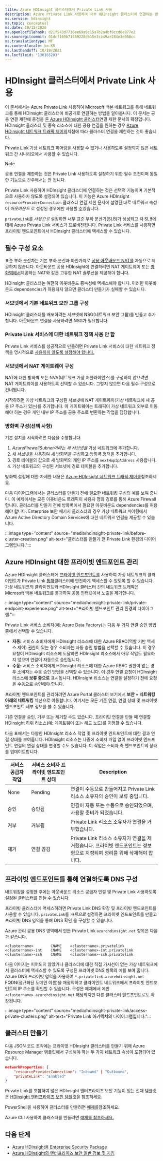 ```yaml
---
title: Azure HDInsight 클러스터에서 Private Link 사용
description: Azure Private Link 사용하여 외부 HDInsight 클러스터에 연결하는 방법을 알아봅니다.
ms.service: hdinsight
ms.topic: conceptual
ms.date: 10/15/2020
ms.openlocfilehash: d21f543d7736ee69a9c15a7b2a4bf0ccd0e877e2
ms.sourcegitcommit: 01dcf169b71589228d615e3cb49ae284e3e058cc
ms.translationtype: MT
ms.contentlocale: ko-KR
ms.lasthandoff: 10/19/2021
ms.locfileid: "130165203"
---
```

# <a name="enable-private-link-on-an-hdinsight-cluster"></a>HDInsight 클러스터에서 Private Link 사용

이 문서에서는 Azure Private Link 사용하여 Microsoft 백본 네트워크를 통해 네트워크를 통해 HDInsight 클러스터에 비공개로 연결하는 방법을 알아봅니다. 이 문서는 공용 연결 제한에 중점을 [둔 Azure HDInsight 클러스터](./hdinsight-restrict-public-connectivity.md)연결 제한 문서의 확장입니다. HDInsight 클러스터 및 종속 리소스에 대한 공용 연결을 원하는 경우 [Azure HDInsight 네트워크 트래픽 제어의](./control-network-traffic.md)지침에 따라 클러스터 연결을 제한하는 것이 좋습니다.

Private Link 가상 네트워크 피어링을 사용할 수 없거나 사용하도록 설정되지 않은 네트워크 간 시나리오에서 사용할 수 있습니다.

> [!NOTE]
> 공용 연결을 제한하는 것은 Private Link 사용하도록 설정하기 위한 필수 조건이며 동일한 기능으로 간주해서는 안 됩니다.

Private Link 사용하여 HDInsight 클러스터에 연결하는 것은 선택적 기능이며 기본적으로 사용하지 않도록 설정되어 있습니다. 이 기능은 Azure HDInsight `resourceProviderConnection` 클러스터 연결 제한 문서에 설명된 대로 네트워크 속성이 *아웃바운드* 로 설정된 경우에만 사용할 [수](./hdinsight-restrict-public-connectivity.md)있습니다.

`privateLink`를 *사용으로* 설정하면 내부 표준 부하 분산기(SLB)가 생성되고 각 SLB에 대해 Azure Private Link 서비스가 프로비전됩니다. [](../load-balancer/load-balancer-overview.md) Private Link 서비스를 사용하면 프라이빗 엔드포인트에서 HDInsight 클러스터에 액세스할 수 있습니다.

## <a name="prerequisites"></a>필수 구성 요소

표준 부하 분산차는 기본 부하 분산과 마찬가지로 [공용 아웃바운드 NAT를](../load-balancer/load-balancer-outbound-connections.md) 자동으로 제공하지 않습니다. 아웃바운드 공용 HDInsight에 연결하려면 NAT 게이트웨이 또는 [방화벽에서](./hdinsight-restrict-outbound-traffic.md)제공하는 NAT와 같은 고유한 NAT 솔루션을 제공해야 합니다. 

HDInsight 클러스터는 여전히 아웃바운드 종속성에 액세스해야 합니다. 이러한 아웃바운드 dependencies가 허용되지 않으면 클러스터 만들기가 실패할 수 있습니다. 

### <a name="configure-a-default-network-security-group-on-the-subnet"></a>서브넷에서 기본 네트워크 보안 그룹 구성

HDInsight 클러스터를 배포하려는 서브넷에 NSG(네트워크 보안 그룹)를 만들고 추가합니다. 아웃바운드 연결을 사용하려면 NSG가 필요합니다.

### <a name="disable-network-policies-for-the-private-link-service"></a>Private Link 서비스에 대한 네트워크 정책 사용 안 함

Private Link 서비스를 성공적으로 만들려면 Private Link 서비스에 대한 네트워크 정책을 명시적으로 [사용하지 않도록 설정해야 합니다.](../private-link/disable-private-link-service-network-policy.md)

### <a name="configure-a-nat-gateway-on-the-subnet"></a>서브넷에서 NAT 게이트웨이 구성

NAT에 대한 방화벽 또는 NVA(네트워크 가상 어플라이언스)를 구성하지 않으려면 NAT 게이트웨이를 사용하도록 선택할 수 있습니다. 그렇지 않으면 다음 필수 구성으로 건너뜁니다.

시작하려면 가상 네트워크의 구성된 서브넷에 NAT 게이트웨이(가상 네트워크에 새 공용 IP 주소가 있는)를 추가합니다. 이 게이트웨이는 트래픽이 가상 네트워크 외부로 이동해야 하는 경우 개인 내부 IP 주소를 공용 주소로 변환하는 작업을 담당합니다.

### <a name="configure-a-firewall-optional"></a>방화벽 구성(선택 사항)
기본 설치를 시작하려면 다음을 수행합니다.

1. *AzureFirewallSubnet이라는 새 서브넷을* 가상 네트워크에 추가합니다. 
1. 새 서브넷을 사용하여 새 방화벽을 구성하고 방화벽 정책을 추가합니다. 
1. 경로 테이블의 값으로 새 방화벽의 개인 IP 주소를 `nextHopIpAddress` 사용합니다. 
1. 가상 네트워크의 구성된 서브넷에 경로 테이블을 추가합니다.

방화벽 설정에 대한 자세한 내용은 [Azure HDInsight 네트워크 트래픽 제어를](./control-network-traffic.md)참조하세요.

다음 다이어그램에서는 클러스터를 만들기 전에 필요한 네트워킹 구성의 예를 보여 줍니다. 이 예제에서는 모든 아웃바운드 트래픽이 사용자 정의 경로를 통해 Azure Firewall 합니다. 클러스터를 만들기 전에 방화벽에서 필요한 아웃바운드 dependencies를 허용해야 합니다. Enterprise 보안 패키지 클러스터의 경우 가상 네트워크 피어링에서 Azure Active Directory Domain Services에 대한 네트워크 연결을 제공할 수 있습니다.

:::image type="content" source="media/hdinsight-private-link/before-cluster-creation.png" alt-text="클러스터를 만들기 전 Private Link 환경의 다이어그램입니다.":::

## <a name="manage-private-endpoints-for-azure-hdinsight"></a>Azure HDInsight 대한 프라이빗 엔드포인트 관리

Azure HDInsight 클러스터에 [프라이빗 엔드포인트를](../private-link/private-endpoint-overview.md) 사용하여 가상 네트워크의 클라이언트가 Private Link [통해](../private-link/private-link-overview.md)클러스터에 안전하게 액세스할 수 있도록 할 수 있습니다. 가상 네트워크의 클라이언트와 HDInsight 클러스터 간의 네트워크 트래픽은 Microsoft 백본 네트워크를 통과하여 공용 인터넷에서 노출을 제거합니다.

:::image type="content" source="media/hdinsight-private-link/private-endpoint-experience.png" alt-text="프라이빗 엔드포인트 관리 환경의 다이어그램.":::

Private Link 서비스 소비자(예: Azure Data Factory)는 다음 두 가지 연결 승인 방법 중에서 선택할 수 있습니다.

* **자동:** 서비스 소비자에게 HDInsight 리소스에 대한 Azure RBAC(역할 기반 액세스 제어) 권한이 있는 경우 소비자는 자동 승인 방법을 선택할 수 있습니다. 이 경우 요청이 HDInsight 리소스에 도달하면 HDInsight 리소스에서 아무 작업도 필요하지 않으며 연결이 자동으로 승인됩니다.
* **수동:** 서비스 소비자에게 HDInsight 리소스에 대한 Azure RBAC 권한이 없는 경우 소비자는 수동 승인 방법을 선택할 수 있습니다. 이 경우 연결 요청이 HDInsight 리소스에 **보류 중으로** 표시됩니다. HDInsight 리소스는 연결을 설정하기 전에 요청을 수동으로 승인해야 합니다. 

프라이빗 엔드포인트를 관리하려면 Azure Portal 클러스터 보기에서 **보안 + 네트워킹** **아래의 네트워킹** 섹션으로 이동합니다. 여기서는 모든 기존 연결, 연결 상태 및 프라이빗 엔드포인트 세부 정보를 볼 수 있습니다.

기존 연결을 승인, 거부 또는 제거할 수도 있습니다. 프라이빗 연결을 만들 때 연결할 HDInsight 하위 리소스(예: 게이트웨이 또는 헤드 노드)를 지정할 수 있습니다.

다음 표에서는 다양한 HDInsight 리소스 작업 및 프라이빗 엔드포인트에 대한 결과 연결 상태를 보여줍니다. HDInsight 리소스는 나중에 소비자 개입 없이 프라이빗 엔드포인트 연결의 연결 상태를 변경할 수도 있습니다. 이 작업은 소비자 측 엔드포인트의 상태를 업데이트합니다.

| 서비스 공급자 작업 | 서비스 소비자 프라이빗 엔드포인트 상태 | Description |
| --------- | --------- | --------- |
| None | Pending | 연결이 수동으로 만들어지고 Private Link 리소스 소유자의 승인이 보류 중입니다. |
| 승인 | 승인됨 | 연결이 자동 또는 수동으로 승인되었으며, 사용할 준비가 되었습니다. |
| 거부 | 거부됨 | Private Link 리소스 소유자가 연결을 거부했습니다. |
| 제거 | 연결 끊김 | Private Link 리소스 소유자가 연결을 제거했습니다. 프라이빗 엔드포인트는 정보형으로 지정되며 정리를 위해 삭제해야 합니다. |

## <a name="configure-dns-to-connect-over-private-endpoints"></a>프라이빗 엔드포인트를 통해 연결하도록 DNS 구성

네트워킹을 설정한 후에는 아웃바운드 리소스 공급자 연결 및 Private Link 사용하도록 설정된 클러스터를 만들 수 있습니다.

프라이빗 클러스터에 액세스하려면 Private Link DNS 확장 및 프라이빗 엔드포인트를 사용할 수 있습니다. `privateLink`를 *사용으로* 설정하면 프라이빗 엔드포인트를 만들고 프라이빗 DNS 영역을 통해 DNS 확인 을 구성할 수 있습니다.

Azure 관리 공용 DNS 영역에서 만든 Private Link `azurehdinsight.net` 항목은 다음과 같습니다.

```dns
<clustername>        CNAME    <clustername>.privatelink
<clustername>-int    CNAME    <clustername>-int.privatelink
<clustername>-ssh    CNAME    <clustername>-ssh.privatelink
```
다음 이미지는 피어되지 않았거나 클러스터에 대한 직접 가시선이 없는 가상 네트워크에서 클러스터에 액세스할 수 있도록 구성된 프라이빗 DNS 항목의 예를 보여 줍니다. Azure DNS 프라이빗 영역을 사용하여 `*.privatelink.azurehdinsight.net` FQDN(정규화된 도메인 이름)을 재정의하고 클라이언트 네트워크에서 프라이빗 엔드포인트의 IP 주소를 확인할 수 있습니다. 구성은 예제에서 에만 `<clustername>.azurehdinsight.net` 해당되지만 다른 클러스터 엔드포인트로도 확장됩니다.

:::image type="content" source="media/hdinsight-private-link/access-private-clusters.png" alt-text="Private Link 아키텍처의 다이어그램입니다.":::

## <a name="create-clusters"></a>클러스터 만들기

다음 JSON 코드 조각에는 프라이빗 HDInsight 클러스터를 만들기 위해 Azure Resource Manager 템플릿에서 구성해야 하는 두 가지 네트워크 속성이 포함되어 있습니다.

```json
networkProperties: {
    "resourceProviderConnection": "Inbound" | "Outbound",
    "privateLink": "Enabled"
}
```

Private Link를 포함하여 많은 HDInsight 엔터프라이즈 보안 기능이 있는 전체 템플릿은 [HDInsight 엔터프라이즈 보안 템플릿](https://github.com/Azure-Samples/hdinsight-enterprise-security/tree/main/ESP-HIB-PL-Template)을 참조하세요.

PowerShell을 사용하여 클러스터를 만들려면 [예제를](/powershell/module/az.hdinsight/new-azhdinsightcluster#example-4--create-an-azure-hdinsight-cluster-with-relay-outbound-and-private-link-feature)참조하세요.

Azure CLI 사용하여 클러스터를 만들려면 [예제를 참조하세요.](/cli/azure/hdinsight#az_hdinsight_create-examples)

## <a name="next-steps"></a>다음 단계

* [Azure HDInsight용 Enterprise Security Package](enterprise-security-package.md)
* [Azure HDInsight의 엔터프라이즈 보안 일반 정보 및 지침](./domain-joined/general-guidelines.md)